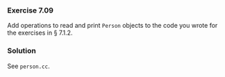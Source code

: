 ### Exercise 7.09

Add operations to read and print `Person` objects to the code you wrote for the
exercises in &sect; 7.1.2.

### Solution

See `person.cc`.
